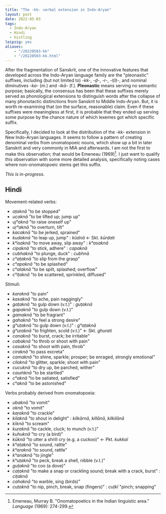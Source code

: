 ```yaml
---
title: "The -kk- verbal extension in Indo-Aryan"
layout: post
date: 2022-05-03
tags:
  - Indo-Aryan
  - Hindi
  - histling
leipzig: yes
aliases:
    - "/20220503-kk"
    - "/20220503-kk.html"
---
```


After the fragmentation of Sanskrit, one of the innovative features that
developed across the Indo-Aryan language family are the \"pleonastic\"
suffixes, including (but not limited to) *-kk-*, *-ḍ-*, *-r-*, *-l(l)-*,
and nominal diminutives *-ka-* (m.) and *-ikā-* (f.). **Pleonastic**
means serving no semantic purpose; basically, the consensus has been
that these suffixes merely served as phonological extensions to
distinguish words after the collapse of many phonotactic distinctions
from Sanskrit to Middle Indo-Aryan. But, it is worth re-examining that
(on the surface, reasonable) claim. Even if these suffixes were
meaningless at first, it is probable that they ended up serving some
purpose by the chance nature of which lexemes got which specific suffix.

Specifically, I decided to look at the distribution of the *-kk-*
extension in New Indo-Aryan languages. It seems to follow a pattern of
creating denominal verbs from onomatopoeic nouns, which show up a bit in
later Sanskrit and very commonly in MIA and afterwards. I am not the
first to make this observation; that would be Emeneau
(1969)[^emeneau]. I just want to qualify this observation with some
more detailed analysis, specifically noting cases where non-onomatopoeic
stems get this suffix.

*This is in-progress.*

## Hindi

Movement-related verbs:

-   *aṭaknā* \"to be stopped\"
-   *ucaknā* \"to be lifted up; jump up\"
-   *ujʰaknā* \"to raise oneself up\"
-   *uṛʰaknā* \"to overturn, tilt\"
-   *kacaknā* \"to be jerked, sprained\"
-   *kudaknā* \"to leap up, jump\" : *kūdnā* ← Skt. *kūrdati*
-   *kʰisaknā* \"to move away, slip away\" : *kʰasaknā*
-   *cipaknā* \"to stick, adhere\" : *capaknā*
-   *cubhaknā* \"to plunge, duck\" : *cubhnā*
-   *cʰaṭaknā* \"to slip from the grasp\"
-   *cʰapaknā* \"to be splashed\"
-   *cʰalaknā* \"to be spilt, splashed; overflow\"
-   *cʰiṭaknā* \"to be scattered, sprinkled, diffused\"

Stimuli:

-   *karaknā* \"to pain\"
-   *kasaknā* \"to ache, pain naggingly\"
-   *gaṭaknā* \"to gulp down (v.t.)\" : *guṭaknā*
-   *gapaknā* \"to gulp down (v.t.)\"
-   *gamaknā* \"to be fragrant\"
-   *gahaknā* \"to feel a strong desire\"
-   *gʰuṭaknā* \"to gulp down (v.t.)\" : *gʰaṭaknā*
-   *gʰuṛaknā* \"to frighten, scold (v.t.)\" ← Skt. *ghurati*
-   *canaknā* \"to burst, crack; be irritable\"
-   *cabaknā* \"to throb or shoot with pain\"
-   *casaknā* \"to shoot with pain, throb\"
-   *ciraknā* \"to pass excreta\"
-   *camaknā* \"to shine, sparkle; prosper; be enraged, strongly
    emotional\"
-   *cilaknā* \"to glitter, sparkle; shoot with pain\"
-   *cucuknā* \"to dry up, be parched, wither\"
-   *cauṁknā* \"to be startled\"
-   *cʰaknā* \"to be satiated, satisfied\"
-   *cʰaknā* \"to be astonished\"

Verbs probably derived from onomatopoeia:

-   *ubaknā* \"to vomit\"
-   *oknā* \"to vomit\"
-   *kaṛaknā* \"to crackle\"
-   *kilaknā* \"to shout in delight\" : *kilkārnā*, *killānā*,
    *kilkilānā*
-   *kīknā* \"to scream\"
-   *kuṛaknā* \"to cackle, cluck; to munch (v.t.)\"
-   *kuhuknā* \"to cry (a bird)\"
-   *kūknā* \"to utter a shrill cry (e.g. a cuckoo)\" ← Pkt. *kukkaï*
-   *kʰaṭaknā* \"to sound, rattle\"
-   *kʰaṛaknā* \"to sound, rattle\"
-   *kʰanaknā* \"to jingle\"
-   *kʰuṭaknā* \"to peck, break a shell, nibble (v.t.)\"
-   *guṭaknā* \"to coo (a dove)\"
-   *caṭaknā* \"to make a snap or crackling sound; break with a crack,
    burst\" : *ciṭaknā*
-   *cahaknā* \"to warble, sing (birds)\"
-   *cuṭaknā* \"to nip, pinch, break, snap (fingers)\" : *cuṭkī*
    \"pinch; snapping\"

[^emeneau]: Emeneau, Murray B. "Onomatopoetics in the Indian linguistic area." *Language* (1969): 274-299.